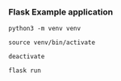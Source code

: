 ### Flask Example application
               

```
python3 -m venv venv                

source venv/bin/activate

deactivate

flask run 
```